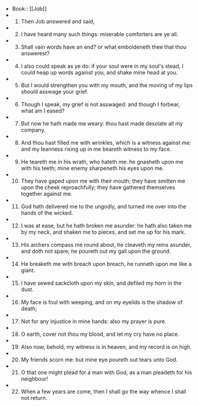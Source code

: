 - Book:: [[Job]]
- 1. Then Job answered and said,
- 2. I have heard many such things: miserable comforters are ye all.
- 3. Shall vain words have an end? or what emboldeneth thee that thou answerest?
- 4. I also could speak as ye do: if your soul were in my soul's stead, I could heap up words against you, and shake mine head at you.
- 5. But I would strengthen you with my mouth, and the moving of my lips should asswage your grief.
- 6. Though I speak, my grief is not asswaged: and though I forbear, what am I eased?
- 7. But now he hath made me weary: thou hast made desolate all my company.
- 8. And thou hast filled me with wrinkles, which is a witness against me: and my leanness rising up in me beareth witness to my face.
- 9. He teareth me in his wrath, who hateth me: he gnasheth upon me with his teeth; mine enemy sharpeneth his eyes upon me.
- 10. They have gaped upon me with their mouth; they have smitten me upon the cheek reproachfully; they have gathered themselves together against me.
- 11. God hath delivered me to the ungodly, and turned me over into the hands of the wicked.
- 12. I was at ease, but he hath broken me asunder: he hath also taken me by my neck, and shaken me to pieces, and set me up for his mark.
- 13. His archers compass me round about, he cleaveth my reins asunder, and doth not spare; he poureth out my gall upon the ground.
- 14. He breaketh me with breach upon breach, he runneth upon me like a giant.
- 15. I have sewed sackcloth upon my skin, and defiled my horn in the dust.
- 16. My face is foul with weeping, and on my eyelids is the shadow of death;
- 17. Not for any injustice in mine hands: also my prayer is pure.
- 18. O earth, cover not thou my blood, and let my cry have no place.
- 19. Also now, behold, my witness is in heaven, and my record is on high.
- 20. My friends scorn me: but mine eye poureth out tears unto God.
- 21. O that one might plead for a man with God, as a man pleadeth for his neighbour!
- 22. When a few years are come, then I shall go the way whence I shall not return.
